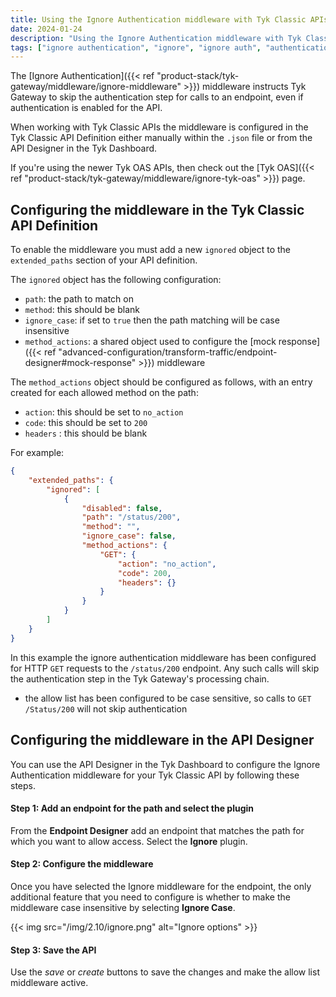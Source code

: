 ```yaml
---
title: Using the Ignore Authentication middleware with Tyk Classic APIs
date: 2024-01-24
description: "Using the Ignore Authentication middleware with Tyk Classic APIs"
tags: ["ignore authentication", "ignore", "ignore auth", "authentication", "middleware", "per-endpoint", "Tyk Classic"]
---
```


The [Ignore Authentication]({{< ref "product-stack/tyk-gateway/middleware/ignore-middleware" >}}) middleware instructs Tyk Gateway to skip the authentication step for calls to an endpoint, even if authentication is enabled for the API.

When working with Tyk Classic APIs the middleware is configured in the Tyk Classic API Definition either manually within the `.json` file or from the API Designer in the Tyk Dashboard.

If you're using the newer Tyk OAS APIs, then check out the [Tyk OAS]({{< ref "product-stack/tyk-gateway/middleware/ignore-tyk-oas" >}}) page.

## Configuring the middleware in the Tyk Classic API Definition
To enable the middleware you must add a new `ignored` object to the `extended_paths` section of your API definition.

The `ignored` object has the following configuration:
 - `path`: the path to match on
 - `method`: this should be blank
 - `ignore_case`: if set to `true` then the path matching will be case insensitive
 - `method_actions`: a shared object used to configure the [mock response]({{< ref "advanced-configuration/transform-traffic/endpoint-designer#mock-response" >}}) middleware

The `method_actions` object should be configured as follows, with an entry created for each allowed method on the path:
 - `action`: this should be set to `no_action`
 - `code`: this should be set to `200`
 - `headers` : this should be blank

For example:
```.json  {linenos=true, linenostart=1}
{
    "extended_paths": {
        "ignored": [
            {
                "disabled": false,
                "path": "/status/200",
                "method": "",
                "ignore_case": false,
                "method_actions": {
                    "GET": {
                        "action": "no_action",
                        "code": 200,
                        "headers": {}
                    }          
                }
            }
        ]
    }
}
```

In this example the ignore authentication middleware has been configured for HTTP `GET` requests to the `/status/200` endpoint. Any such calls will skip the authentication step in the Tyk Gateway's processing chain.
 - the allow list has been configured to be case sensitive, so calls to `GET /Status/200` will not skip authentication

## Configuring the middleware in the API Designer
You can use the API Designer in the Tyk Dashboard to configure the Ignore Authentication middleware for your Tyk Classic API by following these steps.

#### Step 1: Add an endpoint for the path and select the plugin
From the **Endpoint Designer** add an endpoint that matches the path for which you want to allow access. Select the **Ignore** plugin.

#### Step 2: Configure the middleware
Once you have selected the Ignore middleware for the endpoint, the only additional feature that you need to configure is whether to make the middleware case insensitive by selecting **Ignore Case**.

{{< img src="/img/2.10/ignore.png" alt="Ignore options" >}}

#### Step 3: Save the API
Use the *save* or *create* buttons to save the changes and make the allow list middleware active.
